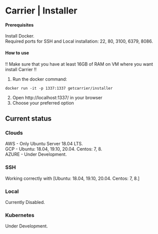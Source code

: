 # Carrier | Installer
#### Prerequisites
Install Docker.  
Required ports for SSH and Local installation:
22, 80, 3100, 6379, 8086.
#### How to use
!! Make sure that you have at least 16GB of RAM on VM where you want install Carrier !!

1) Run the docker command:

``
docker run -it -p 1337:1337 getcarrier/installer
``

2) Open http://localhost:1337/ in your browser
3) Choose your preferred option

## Current status
### Clouds
AWS - Only Ubuntu Server 18.04 LTS.  
GCP - Ubuntu: 18.04, 19.10, 20.04. Centos: 7, 8.  
AZURE - Under Development.
### SSH
Working correctly with [Ubuntu: 18.04, 19.10, 20.04. Centos: 7, 8.]
### Local
Currently Disabled.
### Kubernetes
Under Development.

